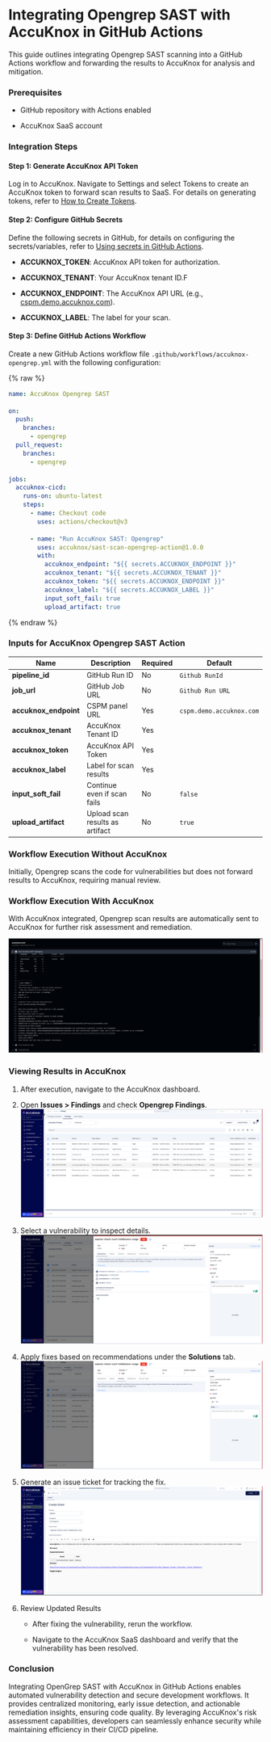 # Integrating Opengrep SAST with AccuKnox in GitHub Actions

This guide outlines integrating Opengrep SAST scanning into a GitHub Actions workflow and forwarding the results to AccuKnox for analysis and mitigation.

### Prerequisites

- GitHub repository with Actions enabled

- AccuKnox SaaS account

### Integration Steps

#### Step 1: Generate AccuKnox API Token

Log in to AccuKnox. Navigate to Settings and select Tokens to create an AccuKnox token to forward scan results to SaaS. For details on generating tokens, refer to [How to Create Tokens](https://help.accuknox.com/how-to/how-to-create-tokens/?h=token "https://help.accuknox.com/how-to/how-to-create-tokens/?h=token").

#### Step 2: Configure GitHub Secrets

Define the following secrets in GitHub, for details on configuring the secrets/variables, refer to [Using secrets in GitHub Actions](https://docs.github.com/en/actions/security-for-github-actions/security-guides/using-secrets-in-github-actions "https://docs.github.com/en/actions/security-for-github-actions/security-guides/using-secrets-in-github-actions").

- **ACCUKNOX_TOKEN**: AccuKnox API token for authorization.

- **ACCUKNOX_TENANT**: Your AccuKnox tenant ID.F

- **ACCUKNOX_ENDPOINT**: The AccuKnox API URL (e.g., [cspm.demo.accuknox.com](http://cspm.demo.accuknox.com/ "http://cspm.demo.accuknox.com/")).

- **ACCUKNOX_LABEL**: The label for your scan.

#### Step 3: Define GitHub Actions Workflow

Create a new GitHub Actions workflow file `.github/workflows/accuknox-opengrep.yml` with the following configuration:

{% raw %}
```yaml
name: AccuKnox Opengrep SAST

on:
  push:
    branches:
      - opengrep
  pull_request:
    branches:
      - opengrep

jobs:
  accuknox-cicd:
    runs-on: ubuntu-latest
    steps:
      - name: Checkout code
        uses: actions/checkout@v3

      - name: "Run AccuKnox SAST: Opengrep"
        uses: accuknox/sast-scan-opengrep-action@1.0.0
        with:
          accuknox_endpoint: "${{ secrets.ACCUKNOX_ENDPOINT }}"
          accuknox_tenant: "${{ secrets.ACCUKNOX_TENANT }}"
          accuknox_token: "${{ secrets.ACCUKNOX_ENDPOINT }}"
          accuknox_label: "${{ secrets.ACCUKNOX_LABEL }}"
          input_soft_fail: true
          upload_artifact: true
```
{% endraw %}

### Inputs for AccuKnox Opengrep SAST Action

| **Name**              | **Description**                 | **Required** | **Default**              |
| --------------------- | ------------------------------- | ------------ | ------------------------ |
| **pipeline_id**       | GitHub Run ID                   | No           | `Github RunId`           |
| **job_url**           | GitHub Job URL                  | No           | `Github Run URL`         |
| **accuknox_endpoint** | CSPM panel URL                  | Yes          | `cspm.demo.accuknox.com` |
| **accuknox_tenant**   | AccuKnox Tenant ID              | Yes          |                          |
| **accuknox_token**    | AccuKnox API Token              | Yes          |                          |
| **accuknox_label**    | Label for scan results          | Yes          |                          |
| **input_soft_fail**   | Continue even if scan fails     | No           | `false`                  |
| **upload_artifact**   | Upload scan results as artifact | No           | `true`                   |

### Workflow Execution Without AccuKnox

Initially, Opengrep scans the code for vulnerabilities but does not forward results to AccuKnox, requiring manual review.

### Workflow Execution With AccuKnox

With AccuKnox integrated, Opengrep scan results are automatically sent to AccuKnox for further risk assessment and remediation.

![image-20250310-030331.png](./images/opengrep-sast/1.png)

### Viewing Results in AccuKnox

1.  After execution, navigate to the AccuKnox dashboard.

2.  Open **Issues > Findings** and check **Opengrep Findings**.
    ![image-20250310-030536.png](./images/opengrep-sast/2.png)

3.  Select a vulnerability to inspect details.
    ![image-20250310-030648.png](./images/opengrep-sast/3.png)

4.  Apply fixes based on recommendations under the **Solutions** tab.
    ![image-20250310-030726.png](./images/opengrep-sast/4.png)

5.  Generate an issue ticket for tracking the fix.
    ![image-20250310-050932.png](./images/opengrep-sast/5.png)

6.  Review Updated Results

    - After fixing the vulnerability, rerun the workflow.

    - Navigate to the AccuKnox SaaS dashboard and verify that the vulnerability has been resolved.

### Conclusion

Integrating OpenGrep SAST with AccuKnox in GitHub Actions enables automated vulnerability detection and secure development workflows. It provides centralized monitoring, early issue detection, and actionable remediation insights, ensuring code quality. By leveraging AccuKnox's risk assessment capabilities, developers can seamlessly enhance security while maintaining efficiency in their CI/CD pipeline.
